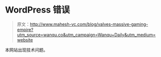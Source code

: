 # WordPress 错误

> 原文：<http://www.mahesh-vc.com/blog/valves-massive-gaming-empire?utm_source=wanqu.co&utm_campaign=Wanqu+Daily&utm_medium=website>

本网站出现技术问题。